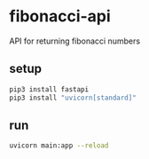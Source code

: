 # fibonacci-api
API for returning fibonacci numbers
## setup
```bash
pip3 install fastapi
pip3 install "uvicorn[standard]"
```

## run
```bash
uvicorn main:app --reload
```